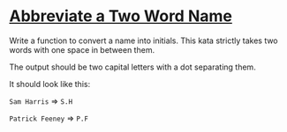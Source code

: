 # [Abbreviate a Two Word Name](https://www.codewars.com/kata/57eadb7ecd143f4c9c0000a3)
Write a function to convert a name into initials. This kata strictly takes two words with one space in between them.

The output should be two capital letters with a dot separating them.

It should look like this:

`Sam Harris` => `S.H`

`Patrick Feeney` => `P.F`

